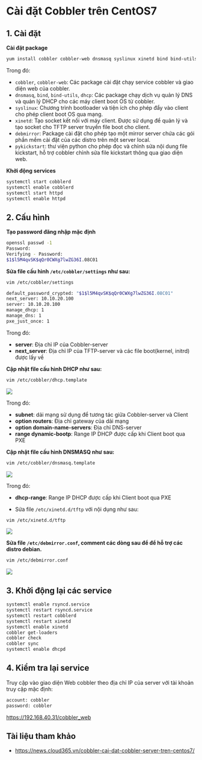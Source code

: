 # Cài đặt Cobbler trên CentOS7

## 1. Cài đặt
**Cài đặt package**
```sh
yum install cobbler cobbler-web dnsmasq syslinux xinetd bind bind-utils dhcp debmirror pykickstart fence-agents-all -y
```
Trong đó:
+ `cobbler`, `cobbler-web`: Các package cài đặt chạy service cobbler và giao diện web của cobbler.
+ `dnsmasq`, `bind`, `bind-utils`, `dhcp`: Các package chạy dịch vụ quản lý DNS và quản lý DHCP cho các máy client boot OS từ cobbler.
+ `syslinux`: Chương trình bootloader và tiện ích cho phép đẩy vào client cho phép client boot OS qua mạng.
+ `xinetd`: Tạo socket kết nối với máy client. Được sử dụng để quản lý và tạo socket cho TFTP server truyền file boot cho client.
+ `debmirror`: Package cài đặt cho phép tạo một mirror server chứa các gói phần mềm cài đặt của các distro trên một server local.
+ `pykickstart`: thư viện python cho phép đọc và chỉnh sửa nội dung file kickstart, hỗ trợ cobbler chỉnh sửa file kickstart thông qua giao diện web.

**Khởi động services**
```sh
systemctl start cobblerd
systemctl enable cobblerd
systemctl start httpd
systemctl enable httpd
```
## 2. Cấu hình
**Tạo password đăng nhập mặc định**
```sh
openssl passwd -1
Password:
Verifying - Password:
$1$l5M4qvSK$qQr0CWXg7lwZG36I.08C01
```
**Sửa file cấu hình `/etc/cobbler/settings` như sau:**
```sh
vim /etc/cobbler/settings

default_password_crypted: "$1$l5M4qvSK$qQr0CWXg7lwZG36I.08C01"
next_server: 10.10.20.100
server: 10.10.20.100
manage_dhcp: 1
manage_dns: 1
pxe_just_once: 1
```
Trong đó:
- **server**: Địa chỉ IP của Cobbler-server
- **next_server**: Địa chỉ IP của TFTP-server và các file boot(kernel, initrd) được lấy về

**Cập nhật file cấu hình DHCP như sau:**
```sh
vim /etc/cobbler/dhcp.template
```
<img src=https://i.imgur.com/VdpUe9s.png>

Trong đó:
- **subnet**: dải mạng sử dụng để tương tác giữa Cobbler-server và Client
- **option routers**: Địa chỉ gateway của dải mạng
- **option domain-name-servers**: Địa chỉ DNS-server
- **range dynamic-bootp**: Range IP DHCP được cấp khi Client boot qua PXE

**Cập nhật file cấu hình DNSMASQ như sau:**
```sh
vim /etc/cobbler/dnsmasq.template
```
<img src=https://i.imgur.com/sqyed5x.png>

Trong đó:
- **dhcp-range**: Range IP DHCP được cấp khi Client boot qua PXE

- Sửa file `/etc/xinetd.d/tftp` với nội dụng như sau:
```sh
vim /etc/xinetd.d/tftp
```
<img src=https://i.imgur.com/HKs2rpa.png>

**Sửa file `/etc/debmirror.conf`, comment các dòng sau để để hỗ trợ các distro debian.**
```sh
vim /etc/debmirror.conf
```
<img src=https://i.imgur.com/T3hkYwa.png>

## 3. Khởi động lại các service
```sh
systemctl enable rsyncd.service
systemctl restart rsyncd.service
systemctl restart cobblerd
systemctl restart xinetd
systemctl enable xinetd
cobbler get-loaders
cobbler check
cobbler sync
systemctl enable dhcpd
```
## 4. Kiểm tra lại service
Truy cập vào giao diện Web cobbler theo địa chỉ IP của server với tài khoản truy cập mặc định:
```sh
account: cobbler
password: cobbler
```
https://192.168.40.31/cobbler_web

## Tài liệu tham khảo
- https://news.cloud365.vn/cobbler-cai-dat-cobbler-server-tren-centos7/
